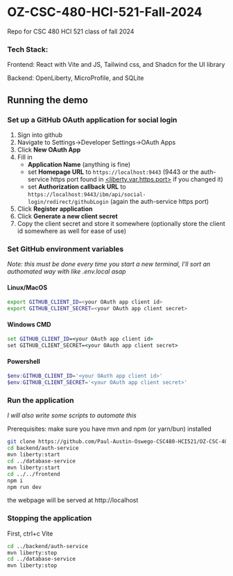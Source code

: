 # OZ-CSC-480-HCI-521-Fall-2024
Repo for CSC 480 HCI 521 class of fall 2024

### Tech Stack:
Frontend: React with Vite and JS, Tailwind css, and Shadcn for the UI library

Backend: OpenLiberty, MicroProfile, and SQLite

## Running the demo

### Set up a GitHub OAuth application for social login

1. Sign into github
1. Navigate to Settings->Developer Settings->OAuth Apps
1. Click **New OAuth App**
1. Fill in
    - **Application Name** (anything is fine)
    - set **Homepage URL** to `https://localhost:9443` (9443 or the auth-service https port found in [<liberty.var.https.port>](/backend/auth-service/pom.xml) if you changed it)
    - set **Authorization callback URL** to `https://localhost:9443/ibm/api/social-login/redirect/githubLogin` (again the auth-service https port)
1. Click **Register application**
1. Click **Generate a new client secret**
1. Copy the client secret and store it somewhere (optionally store the client id somewhere as well for ease of use)

### Set GitHub environment variables
*Note: this must be done every time you start a new terminal, I'll sort an authomated way with like .env.local asap* 
#### Linux/MacOS
```bash
export GITHUB_CLIENT_ID=<your OAuth app client id>
export GITHUB_CLIENT_SECRET=<your OAuth app client secret>
```

#### Windows CMD
```cmd
set GITHUB_CLIENT_ID=<your OAuth app client id>
set GITHUB_CLIENT_SECRET=<your OAuth app client secret>
```
#### Powershell
```powershell
$env:GITHUB_CLIENT_ID='<your OAuth app client id>'
$env:GITHUB_CLIENT_SECRET='<your OAuth app client secret>'
```

### Run the application
*I will also write some scripts to automate this*

Prerequisites: make sure you have mvn and npm (or yarn/bun) installed

```bash
git clone https://github.com/Paul-Austin-Oswego-CSC480-HCI521/OZ-CSC-480-HCI-521-Fall-2024.git
cd backend/auth-service
mvn liberty:start
cd ../database-service
mvn liberty:start
cd ../../frontend
npm i
npm run dev
```

the webpage will be served at http://localhost

### Stopping the application

First, ctrl+c Vite
```bash
cd ../backend/auth-service
mvn liberty:stop
cd ../database-service
mvn liberty:stop
```